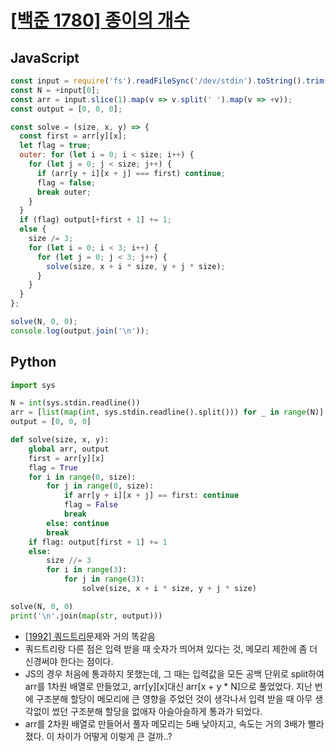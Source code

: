 # [[백준 1780] 종이의 개수](https://www.acmicpc.net/problem/1780)
## JavaScript
```js
const input = require('fs').readFileSync('/dev/stdin').toString().trim().split('\n');
const N = +input[0];
const arr = input.slice(1).map(v => v.split(' ').map(v => +v));
const output = [0, 0, 0];

const solve = (size, x, y) => {
  const first = arr[y][x];
  let flag = true;
  outer: for (let i = 0; i < size; i++) {
    for (let j = 0; j < size; j++) {
      if (arr[y + i][x + j] === first) continue;
      flag = false;
      break outer;
    }
  }
  if (flag) output[+first + 1] += 1;
  else {
    size /= 3;
    for (let i = 0; i < 3; i++) {
      for (let j = 0; j < 3; j++) {
        solve(size, x + i * size, y + j * size);
      }
    }
  }
};

solve(N, 0, 0);
console.log(output.join('\n'));
```
## Python
```py
import sys

N = int(sys.stdin.readline())
arr = [list(map(int, sys.stdin.readline().split())) for _ in range(N)]
output = [0, 0, 0]

def solve(size, x, y):
    global arr, output
    first = arr[y][x]
    flag = True
    for i in range(0, size):
        for j in range(0, size):
            if arr[y + i][x + j] == first: continue
            flag = False
            break
        else: continue
        break
    if flag: output[first + 1] += 1
    else:
        size //= 3
        for i in range(3):
            for j in range(3):
                solve(size, x + i * size, y + j * size)

solve(N, 0, 0)
print('\n'.join(map(str, output)))
```
- [[1992] 쿼드트리](https://github.com/tesseractjh/algorithm-study/blob/main/%EB%B6%84%ED%95%A0%EC%A0%95%EB%B3%B5/%5B1992%5D%20%EC%BF%BC%EB%93%9C%ED%8A%B8%EB%A6%AC.md)문제와 거의 똑같음
- 쿼드트리랑 다른 점은 입력 받을 때 숫자가 띄어져 있다는 것, 메모리 제한에 좀 더 신경써야 한다는 점이다.
- JS의 경우 처음에 통과하지 못했는데, 그 때는 입력값을 모든 공백 단위로 split하여 arr를 1차원 배열로 만들었고, arr[y][x]대신 arr[x + y * N]으로 풀었었다.
  지난 번에 구조분해 할당이 메모리에 큰 영향을 주었던 것이 생각나서 입력 받을 때 아무 생각없이 썼던 구조분해 할당을 없애자 아슬아슬하게 통과가 되었다.
- arr를 2차원 배열로 만들어서 풀자 메모리는 5배 낮아지고, 속도는 거의 3배가 빨라졌다. 이 차이가 어떻게 이렇게 큰 걸까..?